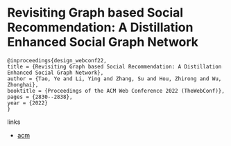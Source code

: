 # Revisiting Graph based Social Recommendation: A Distillation Enhanced Social Graph Network

```
@inproceedings{design_webconf22,
title = {Revisiting Graph based Social Recommendation: A Distillation Enhanced Social Graph Network},
author = {Tao, Ye and Li, Ying and Zhang, Su and Hou, Zhirong and Wu, Zhonghai},
booktitle = {Proceedings of the ACM Web Conference 2022 (TheWebConf)},
pages = {2830--2838},
year = {2022}
}
```

links
- [acm](https://dl.acm.org/doi/10.1145/3485447.3512003)
